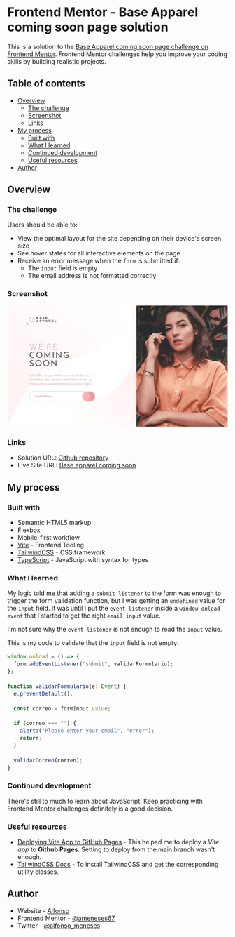 # Frontend Mentor - Base Apparel coming soon page solution

This is a solution to the [Base Apparel coming soon page challenge on Frontend Mentor](https://www.frontendmentor.io/challenges/base-apparel-coming-soon-page-5d46b47f8db8a7063f9331a0). Frontend Mentor challenges help you improve your coding skills by building realistic projects.

## Table of contents

- [Overview](#overview)
  - [The challenge](#the-challenge)
  - [Screenshot](#screenshot)
  - [Links](#links)
- [My process](#my-process)
  - [Built with](#built-with)
  - [What I learned](#what-i-learned)
  - [Continued development](#continued-development)
  - [Useful resources](#useful-resources)
- [Author](#author)

## Overview

### The challenge

Users should be able to:

- View the optimal layout for the site depending on their device's screen size
- See hover states for all interactive elements on the page
- Receive an error message when the `form` is submitted if:
  - The `input` field is empty
  - The email address is not formatted correctly

### Screenshot

![app screenshot](./src/images/screenshot.jpg)

### Links

- Solution URL: [Github repository](https://github.com/ameneses67/base-apparel-coming-soon)
- Live Site URL: [Base apparel coming soon](https://ameneses67.github.io/base-apparel-coming-soon/)

## My process

### Built with

- Semantic HTML5 markup
- Flexbox
- Mobile-first workflow
- [Vite](https://vitejs.dev/) - Frontend Tooling
- [TailwindCSS](https://tailwindcss.com/) - CSS framework
- [TypeScript](https://www.typescriptlang.org/) - JavaScript with syntax for types

### What I learned

My logic told me that adding a `submit listener` to the form was enough to trigger the form validation function, but I was getting an `undefined` value for the `input` field. It was until I put the `event listener` inside a `window onload event` that I started to get the right `email input` value.

I'm not sure why the `event listener` is not enough to read the `input` value.

This is my code to validate that the `input` field is not empty:

```js
window.onload = () => {
  form.addEventListener("submit", validarFormulario);
};

function validarFormulario(e: Event) {
  e.preventDefault();

  const correo = formInput.value;

  if (correo === "") {
    alerta("Please enter your email", "error");
    return;
  }

  validarCorreo(correo);
}
```

### Continued development

There's still to much to learn about JavaScript. Keep practicing with Frontend Mentor challenges definitely is a good decision.

### Useful resources

- [Deploying Vite App to GitHub Pages](https://dev.to/shashannkbawa/deploying-vite-app-to-github-pages-3ane) - This helped me to deploy a _Vite app_ to **Github Pages**. Setting to deploy from the main branch wasn't enough.
- [TailwindCSS Docs](https://tailwindcss.com/docs/installation) - To install TailwindCSS and get the corresponding utility classes.

## Author

- Website - [Alfonso](https://github.com/ameneses67)
- Frontend Mentor - [@ameneses67](https://www.frontendmentor.io/profile/ameneses67)
- Twitter - [@alfonso_meneses](https://www.twitter.com/alfonso_meneses)
